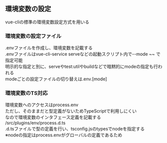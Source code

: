 ## 環境変数の設定
vue-cliの標準の環境変数設定方式を用いる

### 環境変数の設定ファイル
.envファイルを作成し、環境変数を記載する  
.envファイルはvue-cli-service serveなどの起動スクリプト内で--mode ~~ で指定可能  
明示的な指定と別に、serveやtest:utilやbuildなどで暗黙的にmodeの指定も行われる  
modeごとの設定ファイルの切り替えは.env.[mode]

### 環境変数のTS対応
環境変数へのアクセスはprocess.env  
ただし、そのままだと型定義がないためTypeScriptで利用しにくい  
なので環境変数のインタフェース定義を記載する  
/src/plugins/env/process.d.ts  
.d.tsファイルで型の定義を行い、tsconfig.jsのtypesでnodeを指定する  
※nodeの指定はprocess.envがグローバルの定義であるため